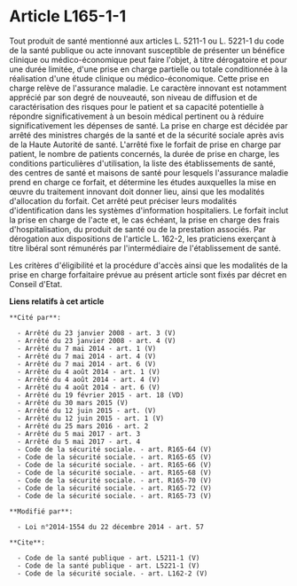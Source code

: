 # Article L165-1-1

Tout produit de santé mentionné aux articles L. 5211-1 ou L. 5221-1 du code de la santé publique ou acte innovant susceptible
de présenter un bénéfice clinique ou médico-économique peut faire l'objet, à titre dérogatoire et pour une durée limitée,
d'une prise en charge partielle ou totale conditionnée à la réalisation d'une étude clinique ou médico-économique. Cette
prise en charge relève de l'assurance maladie. Le caractère innovant est notamment apprécié par son degré de nouveauté, son
niveau de diffusion et de caractérisation des risques pour le patient et sa capacité potentielle à répondre significativement
à un besoin médical pertinent ou à réduire significativement les dépenses de santé. La prise en charge est décidée par arrêté
des ministres chargés de la santé et de la sécurité sociale après avis de la Haute Autorité de santé. L'arrêté fixe le
forfait de prise en charge par patient, le nombre de patients concernés, la durée de prise en charge, les conditions
particulières d'utilisation, la liste des établissements de santé, des centres de santé et maisons de santé pour lesquels
l'assurance maladie prend en charge ce forfait, et détermine les études auxquelles la mise en œuvre du traitement innovant
doit donner lieu, ainsi que les modalités d'allocation du forfait. Cet arrêté peut préciser leurs modalités d'identification
dans les systèmes d'information hospitaliers. Le forfait inclut la prise en charge de l'acte et, le cas échéant, la prise en
charge des frais d'hospitalisation, du produit de santé ou de la prestation associés. Par dérogation aux dispositions de
l'article L. 162-2, les praticiens exerçant à titre libéral sont rémunérés par l'intermédiaire de l'établissement de santé. 

Les critères d'éligibilité et la procédure d'accès ainsi que les modalités de la prise en charge forfaitaire prévue au
présent article sont fixés par décret en Conseil d'Etat.

**Liens relatifs à cet article**

	**Cité par**:

	  - Arrêté du 23 janvier 2008 - art. 3 (V)
	  - Arrêté du 23 janvier 2008 - art. 4 (V)
	  - Arrêté du 7 mai 2014 - art. 1 (V)
	  - Arrêté du 7 mai 2014 - art. 4 (V)
	  - Arrêté du 7 mai 2014 - art. 6 (V)
	  - Arrêté du 4 août 2014 - art. 1 (V)
	  - Arrêté du 4 août 2014 - art. 4 (V)
	  - Arrêté du 4 août 2014 - art. 6 (V)
	  - Arrêté du 19 février 2015 - art. 18 (VD)
	  - Arrêté du 30 mars 2015 (V)
	  - Arrêté du 12 juin 2015 - art. (V)
	  - Arrêté du 12 juin 2015 - art. 1 (V)
	  - Arrêté du 25 mars 2016 - art. 2
	  - Arrêté du 5 mai 2017 - art. 3
	  - Arrêté du 5 mai 2017 - art. 4
	  - Code de la sécurité sociale. - art. R165-64 (V)
	  - Code de la sécurité sociale. - art. R165-65 (V)
	  - Code de la sécurité sociale. - art. R165-66 (V)
	  - Code de la sécurité sociale. - art. R165-68 (V)
	  - Code de la sécurité sociale. - art. R165-70 (V)
	  - Code de la sécurité sociale. - art. R165-72 (V)
	  - Code de la sécurité sociale. - art. R165-73 (V)

	**Modifié par**:

	  - Loi n°2014-1554 du 22 décembre 2014 - art. 57

	**Cite**:

	  - Code de la santé publique - art. L5211-1 (V)
	  - Code de la santé publique - art. L5221-1 (V)
	  - Code de la sécurité sociale. - art. L162-2 (V)
